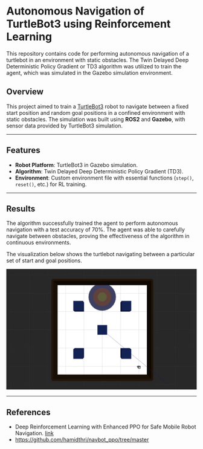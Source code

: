 # Autonomous Navigation of TurtleBot3 using Reinforcement Learning

This repository contains code for performing autonomous navigation of a turtlebot in an environment with static obstacles. The Twin Delayed Deep Deterministic Policy Gradient or TD3 algorithm was utilized to train the agent, which was simulated in the Gazebo simulation environment.

## Overview
This project aimed to train a [TurtleBot3](https://emanual.robotis.com/docs/en/platform/turtlebot3/simulation/#gazebo-simulation) robot to navigate between a fixed start position and random goal positions in a confined environment with static obstacles. The simulation was built using **ROS2** and **Gazebo**, with sensor data provided by TurtleBot3 simulation.

---

## Features
- **Robot Platform**: TurtleBot3 in Gazebo simulation.
- **Algorithm**: Twin Delayed Deep Deterministic Policy Gradient (TD3).
- **Environment**: Custom environment file with essential functions (`step()`, `reset()`, etc.) for RL training.

---

## Results
The algorithm successfully trained the agent to perform autonomous navigation with a test accuracy of 70%. The agent was able to carefully navigate between obstacles, proving the effectiveness of the algorithm in continuous environments.

The visualization below shows the turtlebot navigating between a particular set of start and goal positions.

<p align='center'>
    <img src="TD3_Demo_Video.gif" alt="drawing" width="800"/>
</p>

---

## References
- Deep Reinforcement Learning with Enhanced PPO for Safe Mobile Robot Navigation. [link](https://arxiv.org/abs/2405.16266)
- https://github.com/hamidthri/navbot_ppo/tree/master
